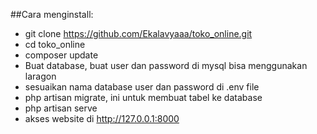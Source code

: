 ##Cara menginstall:

- git clone https://github.com/Ekalavyaaa/toko_online.git 
- cd toko_online
- composer update
- Buat database, buat user dan password di mysql bisa menggunakan laragon 
- sesuaikan nama database user dan password di .env file
- php artisan migrate, ini untuk membuat tabel ke database
- php artisan serve
- akses website di http://127.0.0.1:8000
